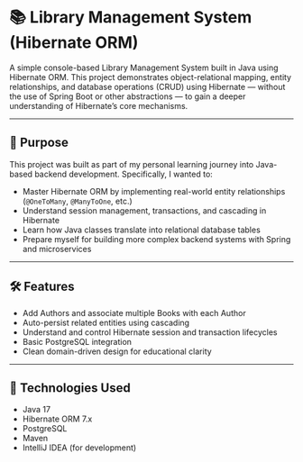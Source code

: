 # 📚 Library Management System (Hibernate ORM)

A simple console-based Library Management System built in Java using Hibernate ORM. This project demonstrates object-relational mapping, entity relationships, and database operations (CRUD) using Hibernate — without the use of Spring Boot or other abstractions — to gain a deeper understanding of Hibernate’s core mechanisms.

---

## 🚀 Purpose

This project was built as part of my personal learning journey into Java-based backend development. Specifically, I wanted to:

- Master Hibernate ORM by implementing real-world entity relationships (`@OneToMany`, `@ManyToOne`, etc.)
- Understand session management, transactions, and cascading in Hibernate
- Learn how Java classes translate into relational database tables
- Prepare myself for building more complex backend systems with Spring and microservices

---

## 🛠️ Features

- Add Authors and associate multiple Books with each Author
- Auto-persist related entities using cascading
- Understand and control Hibernate session and transaction lifecycles
- Basic PostgreSQL integration
- Clean domain-driven design for educational clarity

---

## 🧰 Technologies Used

- Java 17
- Hibernate ORM 7.x
- PostgreSQL
- Maven
- IntelliJ IDEA (for development)
